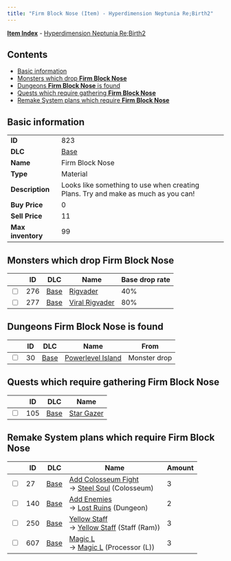 ```yaml
---
title: "Firm Block Nose (Item) - Hyperdimension Neptunia Re;Birth2"
---
```


[**Item Index**](/neptunia/rb2/item/index.html) - [Hyperdimension Neptunia Re;Birth2](/neptunia/rb2)

## Contents

- [Basic information](#basic-information)
- [Monsters which drop **Firm Block Nose**](#monsters-which-drop-firm-block-nose)
- [Dungeons **Firm Block Nose** is found](#dungeons-firm-block-nose-is-found)
- [Quests which require gathering **Firm Block Nose**](#quests-which-require-gathering-firm-block-nose)
- [Remake System plans which require **Firm Block Nose**](#remake-system-plans-which-require-firm-block-nose)

## Basic information

|   |   |
| -- | -- |
| **ID** | 823 |
| **DLC** | [Base](/neptunia/rb2/dlc/0-base.html) |
| **Name** | Firm Block Nose |
| **Type** | Material |
| **Description** | Looks like something to use when creating Plans. Try and make as much as you can! |
| **Buy Price** | 0 |
| **Sell Price** | 11 |
| **Max inventory** | 99 |

## Monsters which drop **Firm Block Nose**

|    | ID | DLC | Name | Base drop rate |
| -- | -- | --- | ---- | -------------- |
| <input type="checkbox" id="rb2-monster-0-276" class="trackbox" /> | 276 | [Base](/neptunia/rb2/dlc/0-base.html) | [Rigvader](/neptunia/rb2/monster/0-276-rigvader.html) | 40% |
| <input type="checkbox" id="rb2-monster-0-277" class="trackbox" /> | 277 | [Base](/neptunia/rb2/dlc/0-base.html) | [Viral Rigvader](/neptunia/rb2/monster/0-277-viral-rigvader.html) | 80% |

## Dungeons **Firm Block Nose** is found

|    | ID | DLC | Name | From |
| -- | -- | --- | ---- | ---- |
| <input type="checkbox" id="rb2-dungeon-0-30" class="trackbox" /> | 30 | [Base](/neptunia/rb2/dlc/0-base.html) | [Powerlevel Island](/neptunia/rb2/dungeon/0-30-powerlevel-island.html) | Monster drop |

## Quests which require gathering **Firm Block Nose**

|    | ID | DLC | Name |
| -- | -- | --- | ---- |
| <input type="checkbox" id="rb2-quest-0-105" class="trackbox" /> | 105 | [Base](/neptunia/rb2/dlc/0-base.html) | [Star Gazer](/neptunia/rb2/quest/0-105-star-gazer.html) |

## Remake System plans which require **Firm Block Nose**

|    | ID | DLC | Name | Amount |
| -- | -- | --- | ---- | ------ |
| <input type="checkbox" id="rb2-remake-0-27" class="trackbox" /> | 27 | [Base](/neptunia/rb2/dlc/0-base.html) | [Add Colosseum Fight](/neptunia/rb2/remake/0-27-add-colosseum-fight.html)<br />→ [Steel Soul](/neptunia/rb2/colosseum/0-2063-steel-soul.html) (Colosseum) | 3 |
| <input type="checkbox" id="rb2-remake-0-140" class="trackbox" /> | 140 | [Base](/neptunia/rb2/dlc/0-base.html) | [Add Enemies](/neptunia/rb2/remake/0-140-add-enemies.html)<br />→ [Lost Ruins](/neptunia/rb2/dungeon/0-32-lost-ruins.html) (Dungeon) | 2 |
| <input type="checkbox" id="rb2-remake-0-250" class="trackbox" /> | 250 | [Base](/neptunia/rb2/dlc/0-base.html) | [Yellow Staff](/neptunia/rb2/remake/0-250-yellow-staff.html)<br />→ [Yellow Staff](/neptunia/rb2/item/0-1175-yellow-staff.html) (Staff (Ram)) | 3 |
| <input type="checkbox" id="rb2-remake-0-607" class="trackbox" /> | 607 | [Base](/neptunia/rb2/dlc/0-base.html) | [Magic L](/neptunia/rb2/remake/0-607-magic-l.html)<br />→ [Magic L](/neptunia/rb2/item/0-3394-magic-l.html) (Processor (L)) | 3 |